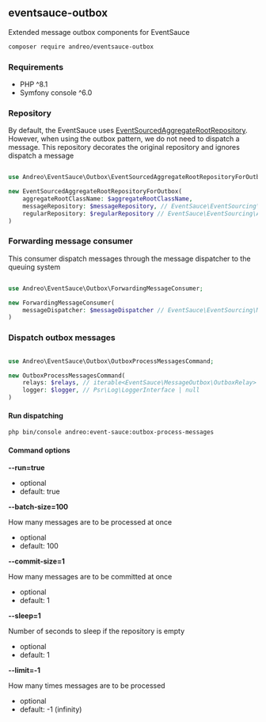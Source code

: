 ## eventsauce-outbox

Extended message outbox components for EventSauce

```bash
composer require andreo/eventsauce-outbox
```

### Requirements

- PHP ^8.1
- Symfony console ^6.0

### Repository

By default, the EventSauce uses [EventSourcedAggregateRootRepository](https://eventsauce.io/docs/event-sourcing/bootstrap/). 
However, when using the outbox pattern, we do not need to dispatch a message. 
This repository decorates the original repository and ignores dispatch a message

```php

use Andreo\EventSauce\Outbox\EventSourcedAggregateRootRepositoryForOutbox;

new EventSourcedAggregateRootRepositoryForOutbox(
    aggregateRootClassName: $aggregateRootClassName,
    messageRepository: $messageRepository, // EventSauce\EventSourcing\MessageRepository
    regularRepository: $regularRepository // EventSauce\EventSourcing\AggregateRootRepository
)
```

### Forwarding message consumer

This consumer dispatch messages through the message dispatcher 
to the queuing system

```php

use Andreo\EventSauce\Outbox\ForwardingMessageConsumer;

new ForwardingMessageConsumer(
    messageDispatcher: $messageDispatcher // EventSauce\EventSourcing\MessageDispatcher
)
```

### Dispatch outbox messages

```php

use Andreo\EventSauce\Outbox\OutboxProcessMessagesCommand;

new OutboxProcessMessagesCommand(
    relays: $relays, // iterable<EventSauce\MessageOutbox\OutboxRelay>
    logger: $logger, // Psr\Log\LoggerInterface | null
)
```

#### Run dispatching

```bash
php bin/console andreo:event-sauce:outbox-process-messages
```

#### Command options

**--run=true**

- optional
- default: true

**--batch-size=100**

How many messages are to be processed at once

- optional
- default: 100

**--commit-size=1**

How many messages are to be committed at once

- optional
- default: 1

**--sleep=1**

Number of seconds to sleep if the repository is empty

- optional
- default: 1

**--limit=-1**

How many times messages are  to be processed

- optional
- default: -1 (infinity)